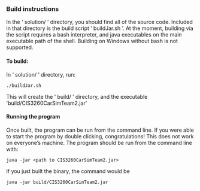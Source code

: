 ### Build instructions
In the ‘ solution/ ’ directory, you should find all of the source code. Included in that directory is
the build script ‘ buildJar.sh ’. At the moment, building via the script requires a bash
interpreter, and java executables on the main executable path of the shell. Building on Windows
without bash is not supported.

#### To build:
In ‘ solution/ ’ directory, run:

```./buildJar.sh```

This will create the ‘ build/ ’ directory, and the executable 'build/CIS3260CarSimTeam2.jar'

#### Running the program

Once built, the program can be run from the command line.
If you were able to start the program by double clicking, congratulations! This does not work on
everyone’s machine. The program should be run from the command line with:

``` java -jar <path to CIS3260CarSimTeam2.jar> ```

If you just built the binary, the command would be

``` java -jar build/CIS3260CarSimTeam2.jar ```
